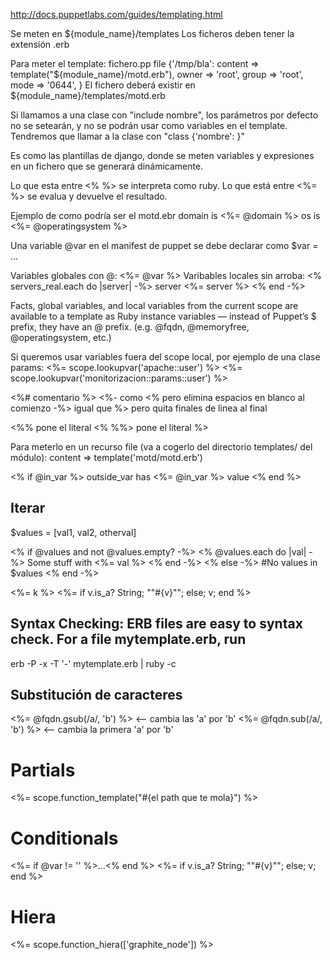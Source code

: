 http://docs.puppetlabs.com/guides/templating.html

Se meten en ${module_name}/templates
Los ficheros deben tener la extensión .erb

Para meter el template: 
fichero.pp
file {'/tmp/bla':
  content => template("${module_name}/motd.erb"),
  owner => 'root',
  group => 'root',
  mode => '0644',
}
El fichero deberá existir en ${module_name}/templates/motd.erb

Si llamamos a una clase con "include nombre", los parámetros por defecto no se setearán, y no se podrán usar como variables en el template.
Tendremos que llamar a la clase con "class {'nombre': }"


Es como las plantillas de django, donde se meten variables y expresiones en un fichero que se generará dinámicamente.

Lo que esta entre <% %> se interpreta como ruby.
Lo que está entre <%= %> se evalua y devuelve el resultado.

Ejemplo de como podría ser el motd.ebr
domain is <%= @domain %>
os is <%= @operatingsystem %>

Una variable @var en el manifest de puppet se debe declarar como $var = ...

Variables globales con @: <%= @var %>
Varibables locales sin arroba:
<% servers_real.each do |server| -%> 
  server <%= server %>
<% end -%> 

Facts, global variables, and local variables from the current scope are available to a template as Ruby instance variables — instead of Puppet’s $ prefix, they have an @ prefix. (e.g. @fqdn, @memoryfree, @operatingsystem, etc.)

Si queremos usar variables fuera del scope local, por ejemplo de una clase params:
<%= scope.lookupvar('apache::user') %>
<%= scope.lookupvar('monitorizacion::params::user') %>

<%# comentario %>
<%- como <% pero elimina espacios en blanco al comienzo
-%> igual que %> pero quita finales de linea al final

<%% pone el literal <%
%%> pone el literal %>


Para meterlo en un recurso file (va a cogerlo del directorio templates/ del módulo):
content => template('motd/motd.erb')


<% if @in_var %>
  outside_var has <%= @in_var %> value
<% end %>


## Iterar ##
$values = [val1, val2, otherval]

<% if @values and not @values.empty? -%>
  <% @values.each do |val| -%>
    Some stuff with <%= val %>
  <% end -%>
<% else -%>
  #No values in $values
<% end -%>

<%= k %> <%= if v.is_a? String; "\"#{v}\""; else;  v; end %>


## Syntax Checking: ERB files are easy to syntax check. For a file mytemplate.erb, run
erb -P -x -T '-' mytemplate.erb | ruby -c


## Substitución de caracteres
<%= @fqdn.gsub(/a/, 'b') %> <-- cambia las 'a' por 'b'
<%= @fqdn.sub(/a/, 'b') %> <-- cambia la primera 'a' por 'b'


# Partials #
<%= scope.function_template("#{el path que te mola}") %>

# Conditionals
<%= if @var != '' %>...<% end %>
<%= if v.is_a? String; "\"#{v}\""; else; v; end %>

# Hiera
<%= scope.function_hiera(['graphite_node']) %>



